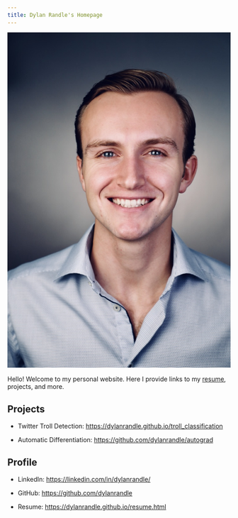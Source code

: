 ```yaml
---
title: Dylan Randle's Homepage
---
```


![headshot](pics/headshot.jpg)

Hello! Welcome to my personal website. Here I provide links to my [resume](https://dylanrandle.github.io/resume.html), projects, and more.

## Projects

- Twitter Troll Detection: https://dylanrandle.github.io/troll_classification

- Automatic Differentiation: https://github.com/dylanrandle/autograd

## Profile

- LinkedIn: https://linkedin.com/in/dylanrandle/

- GitHub: https://github.com/dylanrandle

- Resume: https://dylanrandle.github.io/resume.html
